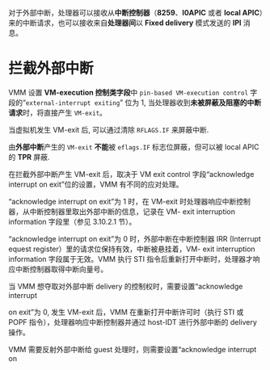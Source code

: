 


对于外部中断，处理器可以接收从**中断控制器**（**8259**、**I0APIC** 或者 **local APIC**）来的中断请求，也可以接收来自**处理器间**以 **Fixed delivery** 模式发送的 **IPI** 消息。

# 拦截外部中断

VMM 设置 **VM-execution 控制类字段**中 `pin-based VM-execution control` 字段的“`external-interrupt exiting`” 位为 1, 当处理器收到**未被屏蔽及阻塞的中断请求**时，将直接产生 `VM-exit`。

当虚拟机发生 VM-exit 后, 可以通过清除 `RFLAGS.IF` 来屏蔽中断. 

由**外部中断**产生的 `VM-exit` **不能**被 `eflags.IF` 标志位屏蔽，但可以被 local APIC 的 **TPR** 屏蔽.

在拦截外部中断产生 VM-exit 后，取决于 VM exit control 字段“acknowledge interrupt  on exit”位的设置，VMM 有不同的应对处理。

“acknowledge interrupt on exit”为 1 时，在 VM-exit 时处理器响应中断控制器，从中断控制器里取出外部中断的信息，记录在 VM- exit interruption information 字段里（参见 3.10.2.1 节）。

“acknowledge interrupt on exit”为 0 时，外部中断在中断控制器 IRR (Interrupt  equest register）里的请求位保持有效，中断被悬挂着，VM- exit interruption  information 字段属于无效。VMM 执行 STI 指令后重新打开中断时，处理器才响应中断控制器取得中断向量号。

当 VMM 想夺取对外部中断 delivery 的控制权时，需要设置“acknowledge interrupt

 on exit”为 0, 发生 VM-exit 后，VMM 在重新打开中断许可时（执行 STI 或 POPF 指令），处理器响应中断控制器并通过 host-IDT 进行外部中断的 delivery 操作。

VMM 需要反射外部中断给 guest 处理时，则需要设置“acknowledge interrupt on